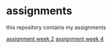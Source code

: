# assignments
this repository contains my assignments

[assignment week 2](https://github.com/kaypeeters/assignments/blob/master/Assignment_week_2%20(2).ipynb)
[assignment week 4](https://github.com/kaypeeters/assignments/blob/master/Assignment_week_4.ipynb)
